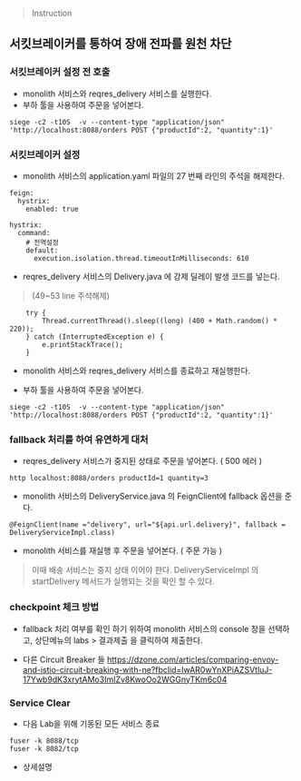 >Instruction
## 서킷브레이커를 통하여 장애 전파를 원천 차단

### 서킷브레이커 설정 전 호출
* monolith 서비스와 reqres_delivery 서비스를 실행한다.
* 부하 툴을 사용하여 주문을 넣어본다.
```
siege -c2 -t10S  -v --content-type "application/json" 'http://localhost:8088/orders POST {"productId":2, "quantity":1}'
```
### 서킷브레이커 설정
* monolith 서비스의 application.yaml 파일의 27 번째 라인의 주석을 해제한다.

```
feign:
  hystrix:
    enabled: true

hystrix:
  command:
    # 전역설정
    default:
      execution.isolation.thread.timeoutInMilliseconds: 610
```
* reqres_delivery 서비스의 Delivery.java 에 강제 딜레이 발생 코드를 넣는다.
> (49~53 line 주석해제)
```
    try {
        Thread.currentThread().sleep((long) (400 + Math.random() * 220));
    } catch (InterruptedException e) {
        e.printStackTrace();
    }
```
* monolith 서비스와 reqres_delivery 서비스를 종료하고 재실행한다.

* 부하 툴을 사용하여 주문을 넣어본다.
```
siege -c2 -t10S  -v --content-type "application/json" 'http://localhost:8088/orders POST {"productId":2, "quantity":1}'
```

### fallback 처리를 하여 유연하게 대처
* reqres_delivery 서비스가 중지된 상태로 주문을 넣어본다. ( 500 에러 )
```
http localhost:8088/orders productId=1 quantity=3
```
* monolith 서비스의 DeliveryService.java 의 FeignClient에 fallback 옵션을 준다.
```
@FeignClient(name ="delivery", url="${api.url.delivery}", fallback = DeliveryServiceImpl.class)
```
* monolith 서비스를 재실행 후 주문을 넣어본다. ( 주문 가능 )
> 이때 배송 서비스는 중지 상태 이어야 한다.
> DeliveryServiceImpl 의 startDelivery 메서드가 실행되는 것을 확인 할 수 있다.

### checkpoint 체크 방법
* fallback 처리 여부를 확인 하기 위하여 monolith 서비스의 console 창을 선택하고, 상단메뉴의 labs > 결과제출 을 클릭하여 제출한다.

* 다른 Circuit Breaker 들
https://dzone.com/articles/comparing-envoy-and-istio-circuit-breaking-with-ne?fbclid=IwAR0wYnXPiAZSVtluJ-17Ywb9dK3xrytAMo3ImIZv8KwoOo2WGGnyTKm6c04

### Service Clear
* 다음 Lab을 위해 기동된 모든 서비스 종료
```
fuser -k 8088/tcp
fuser -k 8082/tcp
```
* 상세설명
